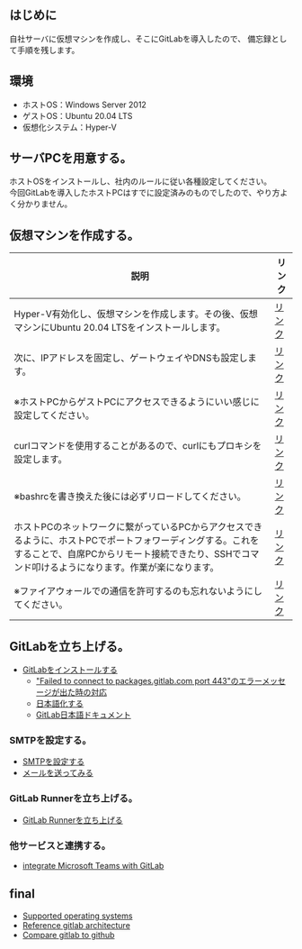 ## はじめに
自社サーバに仮想マシンを作成し、そこにGitLabを導入したので、
備忘録として手順を残します。
## 環境
- ホストOS：Windows Server 2012
- ゲストOS：Ubuntu 20.04 LTS
- 仮想化システム：Hyper-V
## サーバPCを用意する。
ホストOSをインストールし、社内のルールに従い各種設定してください。  
今回GitLabを導入したホストPCはすでに設定済みのものでしたので、やり方よく分かりません。
## 仮想マシンを作成する。
|  説明  |  リンク  |
| ---- | ---- |
| Hyper-V有効化し、仮想マシンを作成します。その後、仮想マシンにUbuntu 20.04 LTSをインストールします。|[リンク](https://mat0401.info/blog/hyperv-ubuntuserver/) |
|次に、IPアドレスを固定し、ゲートウェイやDNSも設定します。|[リンク](https://linuxfan.info/ubuntu-1804-desktop-static-ip-address)|
|※ホストPCからゲストPCにアクセスできるようにいい感じに設定してください。|[リンク](https://qiita.com/takiru/items/97215e52d8a9525f76c7)|
|curlコマンドを使用することがあるので、curlにもプロキシを設定します。|[リンク](https://qiita.com/tkj/items/c6dad4efc0dff4fecd93)|
|※bashrcを書き換えた後には必ずリロードしてください。|[リンク](https://www.itmedia.co.jp/help/tips/linux/l0450.html)|
|ホストPCのネットワークに繋がっているPCからアクセスできるように、ホストPCでポートフォワーディングする。これをすることで、自席PCからリモート接続できたり、SSHでコマンド叩けるようになります。作業が楽になります。|[リンク](https://kagasu.hatenablog.com/entry/2018/01/29/184205)|
|※ファイアウォールでの通信を許可するのも忘れないようにしてください。|[リンク](https://xtech.nikkei.com/it/article/COLUMN/20060920/248522/)|
## GitLabを立ち上げる。
- [GitLabをインストールする](https://qiita.com/ryuichi1208/items/1c08523b0ef34d05026f)
  - ["Failed to connect to packages.gitlab.com port 443"のエラーメッセージが出た時の対応](https://forum.gitlab.com/t/problem-installing-latest-version-on-ubuntu-20-04/43621/6)
  - [日本語化する](https://getech-lab.toniemon.com/gitlab-japanese-setting/)
  - [GitLab日本語ドキュメント](https://gitlab-docs.creationline.com/ee/user/group/roadmap/)
### SMTPを設定する。
- [SMTPを設定する](https://docs.gitlab.com/omnibus/settings/smtp.html)
- [メールを送ってみる](http://x68000.q-e-d.net/~68user/unix/pickup?sendmail)
### GitLab Runnerを立ち上げる。
- [GitLab Runnerを立ち上げる](https://qiita.com/sky_jokerxx/items/2a264a0194a5cbc7bd12)
### 他サービスと連携する。
- [integrate Microsoft Teams with GitLab](https://docs.gitlab.com/ee/user/project/integrations/microsoft_teams.html)
## final
- [Supported operating systems](https://docs.gitlab.com/ee/administration/package_information/supported_os.html)
- [Reference gitlab architecture](https://docs.gitlab.com/ee/administration/reference_architectures/1k_users.html)
- [Compare gitlab to github](https://www.gitlab.jp/devops-tools/github-vs-gitlab.html)
